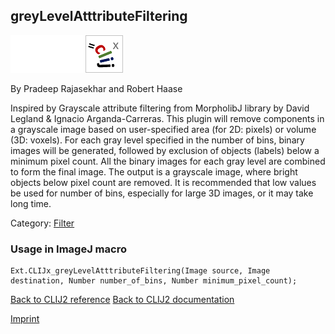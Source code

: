 ## greyLevelAtttributeFiltering
<img src="images/mini_empty_logo.png"/><img src="images/mini_empty_logo.png"/><img src="images/mini_clijx_logo.png"/>

By Pradeep Rajasekhar and Robert Haase

Inspired by Grayscale attribute filtering from MorpholibJ library by David Legland & Ignacio Arganda-Carreras.
This plugin will remove components in a grayscale image based on user-specified area (for 2D: pixels) or volume (3D: voxels).
For each gray level specified in the number of bins, binary images will be generated, followed by exclusion of objects (labels)
below a minimum pixel count.
All the binary images for each gray level are combined to form the final image. The output is a grayscale image, where bright objects
below pixel count are removed.
It is recommended that low values be used for number of bins, especially for large 3D images, or it may take long time.

Category: [Filter](https://clij.github.io/clij2-docs/reference__filter)

### Usage in ImageJ macro
```
Ext.CLIJx_greyLevelAtttributeFiltering(Image source, Image destination, Number number_of_bins, Number minimum_pixel_count);
```


[Back to CLIJ2 reference](https://clij.github.io/clij2-docs/reference)
[Back to CLIJ2 documentation](https://clij.github.io/clij2-docs)

[Imprint](https://clij.github.io/imprint)

